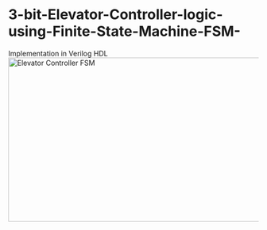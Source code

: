 # 3-bit-Elevator-Controller-logic-using-Finite-State-Machine-FSM-
Implementation in Verilog HDL
<img width="578" height="331" alt="Elevator Controller FSM " src="https://github.com/user-attachments/assets/0c161ebf-cd5a-44d3-832c-1e07b963f7cc" />


